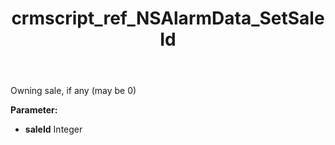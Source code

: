 ﻿---
title: crmscript_ref_NSAlarmData_SetSaleId
description: NSAlarmData.SetSaleId(Integer saleId)
intellisense: NSAlarmData.SetSaleId
keywords: NSAlarmData, GetSaleId
so.topic: reference
---

Owning sale, if any (may be 0)

**Parameter:** 
 - **saleId** Integer

